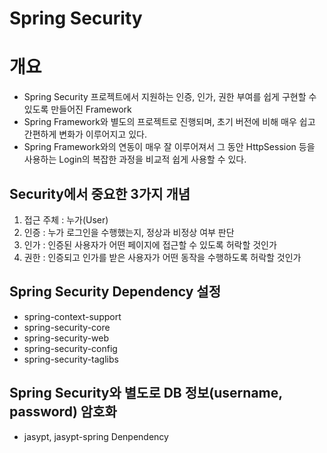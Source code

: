 # Spring Security

# 개요
 * Spring Security 프로젝트에서 지원하는 인증, 인가, 권한 부여를 쉽게 구현할 수 있도록 만들어진 Framework
 * Spring Framework와 별도의 프로젝트로 진행되며, 초기 버전에 비해 매우 쉽고 간편하게 변화가 이루어지고 있다.
 * Spring Framework와의 연동이 매우 잘 이루어져서 그 동안 HttpSession 등을 사용하는 Login의 복잡한 과정을 비교적 쉽게 사용할 수 있다.
 
## Security에서 중요한 3가지 개념
 1. 접근 주체 : 누가(User)
 2. 인증 : 누가 로그인을 수행했는지, 정상과 비정상 여부 판단
 3. 인가 : 인증된 사용자가 어떤 페이지에 접근할 수 있도록 허락할 것인가
 4. 권한 : 인증되고 인가를 받은 사용자가 어떤 동작을 수행하도록 허락할 것인가

## Spring Security Dependency 설정
 * spring-context-support
 * spring-security-core
 * spring-security-web
 * spring-security-config
 * spring-security-taglibs
 
## Spring Security와 별도로 DB 정보(username, password) 암호화
 * jasypt, jasypt-spring Denpendency
 